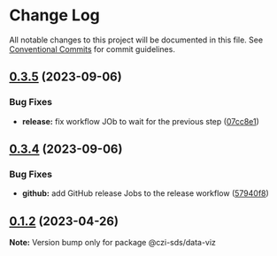 # Change Log

All notable changes to this project will be documented in this file.
See [Conventional Commits](https://conventionalcommits.org) for commit guidelines.

## [0.3.5](https://github.com/chanzuckerberg/sci-components/compare/@czi-sds/data-viz@0.3.4...@czi-sds/data-viz@0.3.5) (2023-09-06)

### Bug Fixes

- **release:** fix workflow JOb to wait for the previous step ([07cc8e1](https://github.com/chanzuckerberg/sci-components/commit/07cc8e1f10314e47ec4778e20b6e0716ad906964))

## [0.3.4](https://github.com/chanzuckerberg/sci-components/compare/@czi-sds/data-viz@0.3.3...@czi-sds/data-viz@0.3.4) (2023-09-06)

### Bug Fixes

- **github:** add GitHub release Jobs to the release workflow ([57940f8](https://github.com/chanzuckerberg/sci-components/commit/57940f8074bb459b91a198b4b87ad73ed4c85573))

## [0.1.2](https://github.com/chanzuckerberg/sci-components/compare/@czi-sds/data-viz@0.1.1...@czi-sds/data-viz@0.1.2) (2023-04-26)

**Note:** Version bump only for package @czi-sds/data-viz
